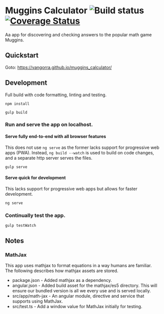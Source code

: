 # Muggins Calculator ![Build status](https://github.com/vangorra/muggins_calculator/workflows/Build/badge.svg?branch=main) [![Coverage Status](https://coveralls.io/repos/github/vangorra/muggins_calculator/badge.svg)](https://coveralls.io/github/vangorra/muggins_calculator)

Aa app for discovering and checking answers to the popular math game Muggins.

## Quickstart

Goto: https://vangorra.github.io/muggins_calculator/

## Development

Full build with code formatting, linting and testing.
```shell
npm install
```

```shell
gulp build
```

### Run and serve the app on localhost.

#### Serve fully end-to-end with all browser features

This does not use `ng serve` as the former lacks support for progressive web apps (PWA).
Instead, `ng build --watch` is used to build on code changes, and a separate http server serves the files.
```shell
gulp serve
```

#### Serve quick for development

This lacks support for progressive web apps but allows for faster development.

```shell
ng serve
```

### Continually test the app.
```shell
gulp testWatch
```

## Notes

### MathJax

This app uses mathjax to format equations in a way humans are familiar.
The following describes how mathjax assets are stored.

- package.json - Added mathjax as a dependency.
- angular.json - Added build asset for the mathjax/es5 directory. This will ensure our
bundled version is all we every use and is served locally.
- src/app/math-jax - An angular module, directive and service that supports using MathJax.
- src/test.ts - Add a window value for MathJax initially for testing.
